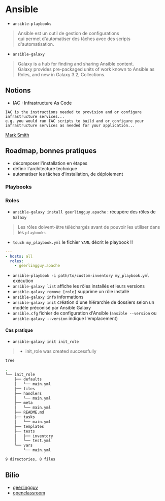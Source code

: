 # Ansible

- `ansible-playbooks`

> Ansible est un outil de gestion de configurations \
> qui permet d'automatiser des tâches avec des scripts d'automatisation.

- `ansible-galaxy`

> Galaxy is a hub for finding and sharing Ansible content. \
> Galaxy provides pre-packaged units of work known to Ansible as Roles, and new in Galaxy 3.2, Collections.

## Notions

- IAC : Infrastructure As Code

```
IAC is the instructions needed to provision and or configure infrastructure services...
e.g. you would run IAC scripts to build and or configure your infrastructure services as needed for your application...
``` 
[Mark Smith](https://www.quora.com/What-is-the-difference-between-IaaS-and-IAC)

## Roadmap, bonnes pratiques

- décomposer l'installation en étapes
- définir l'architecture technique 
- automatiser les tâches d'installation, de déploiement

### Playbooks

### Roles

- `ansible-galaxy install geerlingguy.apache` : récupère des rôles de `Galaxy`

> Les rôles doivent-être téléchargés avant de pouvoir les utiliser dans les `playbooks`

- `touch my_playbook.yml` le fichier `YAML` décrit le playbook !!

```yaml
---
- hosts: all
  roles:
    - geerlingguy.apache
```

- `ansible-playbook -i path/to/custom-inventory my_playbook.yml` exécution 
- `ansible-galaxy list` affiche les rôles installés et leurs versions
- `ansible-galaxy remove [role]` supprime un rôle installé
- `ansible-galaxy info` informations
- `ansible-galaxy init` création d'une hiérarchie de dossiers selon un modèle préconisé par Ansible Galaxy
- `ansible.cfg` fichier de configuration d'Ansible (`ansible --version` ou `ansible-galaxy --version` indique l'emplacement)

#### Cas pratique

- `ansible-galaxy init init_role`

> - init_role was created successfully

```bash
tree
```

```bash
.
└── init_role
    ├── defaults
    │   └── main.yml
    ├── files
    ├── handlers
    │   └── main.yml
    ├── meta
    │   └── main.yml
    ├── README.md
    ├── tasks
    │   └── main.yml
    ├── templates
    ├── tests
    │   ├── inventory
    │   └── test.yml
    └── vars
        └── main.yml

9 directories, 8 files
```

## Bilio

- [geerlingguy](https://galaxy.ansible.com/geerlingguy)
- [openclassroom](https://openclassrooms.com/fr/courses/2035796-utilisez-ansible-pour-automatiser-vos-taches-de-configuration)
